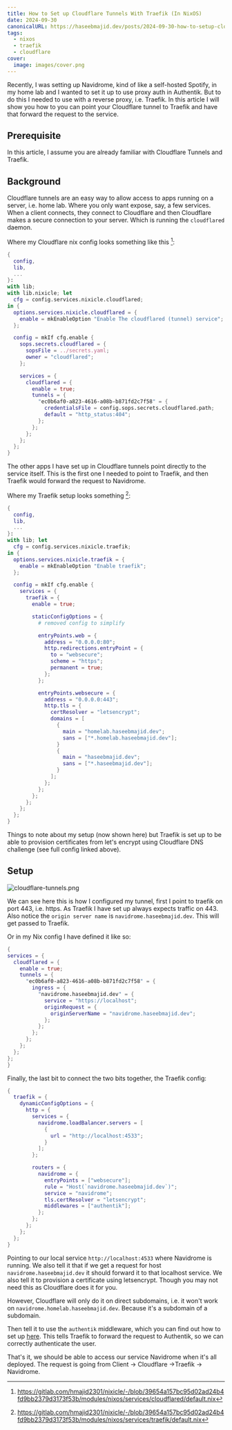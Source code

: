 ```yaml
---
title: How to Set up Cloudflare Tunnels With Traefik (In NixOS)
date: 2024-09-30
canonicalURL: https://haseebmajid.dev/posts/2024-09-30-how-to-setup-cloudflare-tunnels-to-point-to-service-behind-traefik
tags:
  - nixos
  - traefik
  - cloudflare
cover:
  image: images/cover.png
---
```


Recently, I was setting up Navidrome, kind of like a self-hosted Spotify, in my home lab and I wanted to set it up to use
proxy auth in Authentik. But to do this I needed to use with a reverse proxy, i.e. Traefik. In this article
I will show you how to you can point your Cloudflare tunnel to Traefik and have that forward the request to the service.


## Prerequisite

In this article, I assume you are already familiar with Cloudflare Tunnels and Traefik.

## Background

Cloudflare tunnels are an easy way to allow access to apps running on a server, i.e. home lab. Where you only want
expose, say, a few services. When a client connects, they connect to Cloudflare and then Cloudflare makes a secure
connection to your server. Which is running the `cloudflared` daemon.

Where my Cloudflare nix config looks something like this [^1]:

```nix
{
  config,
  lib,
  ...
}:
with lib;
with lib.nixicle; let
  cfg = config.services.nixicle.cloudflared;
in {
  options.services.nixicle.cloudflared = {
    enable = mkEnableOption "Enable The cloudflared (tunnel) service";
  };

  config = mkIf cfg.enable {
    sops.secrets.cloudflared = {
      sopsFile = ../secrets.yaml;
      owner = "cloudflared";
    };

    services = {
      cloudflared = {
        enable = true;
        tunnels = {
          "ec0b6af0-a823-4616-a08b-b871fd2c7f58" = {
            credentialsFile = config.sops.secrets.cloudflared.path;
            default = "http_status:404";
          };
        };
      };
    };
  };
}
```

The other apps I have set up in Cloudflare tunnels point directly to the service itself. This is the first one
I needed to point to Traefik, and then Traefik would forward the request to Navidrome.

Where my Traefik setup looks something [^2]:

```nix
{
  config,
  lib,
  ...
}:
with lib; let
  cfg = config.services.nixicle.traefik;
in {
  options.services.nixicle.traefik = {
    enable = mkEnableOption "Enable traefik";
  };

  config = mkIf cfg.enable {
    services = {
      traefik = {
        enable = true;

        staticConfigOptions = {
          # removed config to simplify

          entryPoints.web = {
            address = "0.0.0.0:80";
            http.redirections.entryPoint = {
              to = "websecure";
              scheme = "https";
              permanent = true;
            };
          };

          entryPoints.websecure = {
            address = "0.0.0.0:443";
            http.tls = {
              certResolver = "letsencrypt";
              domains = [
                {
                  main = "homelab.haseebmajid.dev";
                  sans = ["*.homelab.haseebmajid.dev"];
                }
                {
                  main = "haseebmajid.dev";
                  sans = ["*.haseebmajid.dev"];
                }
              ];
            };
          };
        };
      };
    };
  };
}
```

Things to note about my setup (now shown here) but Traefik is set up to be able to provision certificates from let's encrypt
using Cloudflare DNS challenge (see full config linked above).


## Setup

![cloudflare-tunnels.png](./images/cloudflare-tunnels.png)

We can see here this is how I configured my tunnel, first I point to traefik on port 443, i.e. https. As Traefik
I have set up always expects traffic on 443. Also notice the `origin server name` is `navidrome.haseebmajid.dev`.
This will get passed to Traefik.

Or in my Nix config I have defined it like so:

```nix
{
services = {
  cloudflared = {
    enable = true;
    tunnels = {
      "ec0b6af0-a823-4616-a08b-b871fd2c7f58" = {
        ingress = {
          "navidrome.haseebmajid.dev" = {
            service = "https://localhost";
            originRequest = {
              originServerName = "navidrome.haseebmajid.dev";
            };
          };
        };
      };
    };
  };
};
}
```

Finally, the last bit to connect the two bits together, the Traefik config:

```nix
{
  traefik = {
    dynamicConfigOptions = {
      http = {
        services = {
          navidrome.loadBalancer.servers = [
            {
              url = "http://localhost:4533";
            }
          ];
        };

        routers = {
          navidrome = {
            entryPoints = ["websecure"];
            rule = "Host(`navidrome.haseebmajid.dev`)";
            service = "navidrome";
            tls.certResolver = "letsencrypt";
            middlewares = ["authentik"];
          };
        };
      };
    };
  };
}
```

Pointing to our local service `http://localhost:4533` where Navidrome is running.
We also tell it that if we get a request for host `navidrome.haseebmajid.dev` it should forward it to that
localhost service. We also tell it to provision a certificate using letsencrypt. Though you may not need this
as Cloudflare does it for you.

However, Cloudflare will only do it on direct subdomains, i.e. it won't work on `navidrome.homelab.haseebmajid.dev`.
Because it's a subdomain of a subdomain.

Then tell it to use the `authentik` middleware, which you can find out how to set up
[here](/posts/2024-09-06-how-to-setup-authentik-forward-auth-with-traefik-on-nixos/). This tells Traefik to forward
the request to Authentik, so we can correctly authenticate the user.

That's it, we should be able to access our service Navidrome when it's all deployed. The request is going from
Client → Cloudflare →Traefik → Navidrome.


[^1]: https://gitlab.com/hmajid2301/nixicle/-/blob/39654a157bc95d02ad24b4fd9bb2379d3173f53b/modules/nixos/services/cloudflared/default.nix
[^2]: https://gitlab.com/hmajid2301/nixicle/-/blob/39654a157bc95d02ad24b4fd9bb2379d3173f53b/modules/nixos/services/traefik/default.nix

